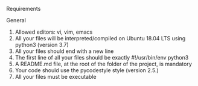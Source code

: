 Requirements


General


1. Allowed editors: vi, vim, emacs
2. All your files will be interpreted/compiled on Ubuntu 18.04 LTS using python3 (version 3.7)
3. All your files should end with a new line
4. The first line of all your files should be exactly #!/usr/bin/env python3
5. A README.md file, at the root of the folder of the project, is mandatory
6. Your code should use the pycodestyle style (version 2.5.)
7. All your files must be executable
